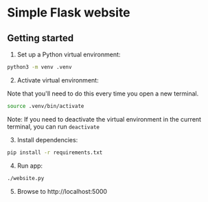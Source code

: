 # Simple Flask website

## Getting started

1. Set up a Python virtual environment:

  ```bash
  python3 -m venv .venv
  ```

2. Activate virtual environment:

  Note that you'll need to do this every time you open a new terminal.

  ```bash
  source .venv/bin/activate
  ```

  Note: If you need to deactivate the virtual environment in the current terminal, you can run `deactivate`

3. Install dependencies:

  ```bash
  pip install -r requirements.txt
  ```

4. Run app:

  ```bash
  ./website.py
  ```

5. Browse to http://localhost:5000
